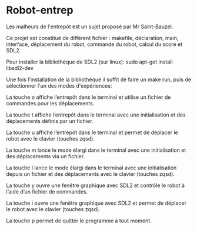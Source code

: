 # Robot-entrep

Les malheurs de l'entrepôt est un sujet proposé par Mr Saint-Bauzel.

Ce projet est constitué de différent fichier : makefile, déclaration, main, interface, déplacement du robot, commande du robot, calcul du score et SDL2.

Pour installer la bibliothèque de SDL2 (sur linux):
sudo apt-get install libsdl2-dev

Une fois l'installation de la bibliothèque il suffit de faire un make run, puis de sélectionner l'un des modes d'expériences: 

La touche o affiche l’entrepôt dans le terminal et utilise un fichier de commandes pour les déplacements. 

La touche t affiche l’entrepôt dans le terminal avec une initialisation et des déplacements définis par un fichier.

La touche u affiche l’entrepôt dans le terminal et permet de déplacer le robot avec le clavier (touches zqsd).

La touche m lance le mode élargi dans le terminal avec une initialisation et des déplacements via un fichier.

La touche l lance le mode élargi dans le terminal avec une initialisation depuis un fichier et des déplacements avec le clavier (touches zqsd).

La touche y ouvre une fenêtre graphique avec SDL2 et contrôle le robot à l’aide d’un fichier de commandes.

La touche i ouvre une fenêtre graphique avec SDL2 et permet de déplacer le robot avec le clavier (touches zqsd).

La touche p permet de quitter le programme à tout moment.
